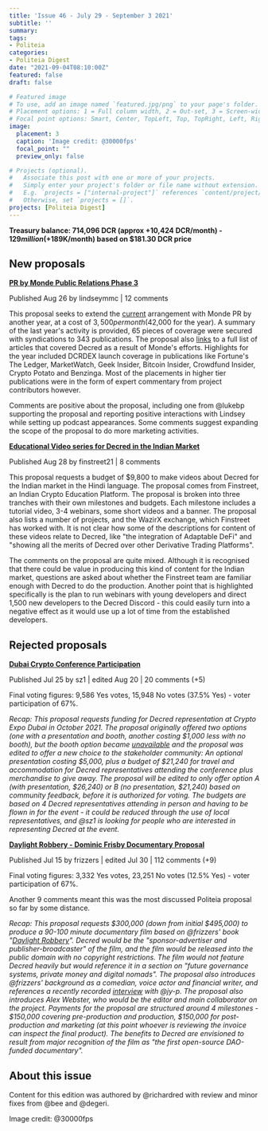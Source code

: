 ```yaml
---
title: 'Issue 46 - July 29 - September 3 2021'
subtitle: ''
summary: 
tags:
- Politeia
categories:
- Politeia Digest
date: "2021-09-04T08:10:00Z"
featured: false
draft: false

# Featured image
# To use, add an image named `featured.jpg/png` to your page's folder.
# Placement options: 1 = Full column width, 2 = Out-set, 3 = Screen-width
# Focal point options: Smart, Center, TopLeft, Top, TopRight, Left, Right, BottomLeft, Bottom, BottomRight
image:
  placement: 3
  caption: 'Image credit: @30000fps'
  focal_point: ""
  preview_only: false

# Projects (optional).
#   Associate this post with one or more of your projects.
#   Simply enter your project's folder or file name without extension.
#   E.g. `projects = ["internal-project"]` references `content/project/deep-learning/index.md`.
#   Otherwise, set `projects = []`.
projects: [Politeia Digest]
---
```


**Treasury balance: 714,096 DCR (approx +10,424 DCR/month) - $129 million (+$189K/month) based on $181.30 DCR price**

## New proposals

**[PR by Monde Public Relations Phase 3](https://proposals.decred.org/record/58d9f46)**

Published Aug 26 by lindseymmc | 12 comments

This proposal seeks to extend the [current](https://proposals-archive.decred.org/proposals/c81926b) arrangement with Monde PR by another year, at a cost of $3,500 per month ($42,000 for the year). A summary of the last year's activity is provided, 65 pieces of coverage were secured with syndications to 343 publications. The proposal also [links](https://github.com/decredcommunity/outreach/blob/data/data/monde-pr-media-coverage.csv) to a full list of articles that covered Decred as a result of Monde's efforts. Highlights for the year included DCRDEX launch coverage in publications like Fortune's The Ledger, MarketWatch, Geek Insider, Bitcoin Insider, Crowdfund Insider, Crypto Potato and Benzinga. Most of the placements in higher tier publications were in the form of expert commentary from project contributors however.

Comments are positive about the proposal, including one from @lukebp supporting the proposal and reporting positive interactions with Lindsey while setting up podcast appearances. Some comments suggest expanding the scope of the proposal to do more marketing activities.

**[Educational Video series for Decred in the Indian Market](https://proposals.decred.org/record/150cf81)**

Published Aug 28 by finstreet21 | 8 comments

This proposal requests a budget of $9,800 to make videos about Decred for the Indian market in the Hindi language. The proposal comes from Finstreet, an Indian Crypto Education Platform. The proposal is broken into three tranches with their own milestones and budgets. Each milestone includes a tutorial video, 3-4 webinars, some short videos and a banner. The proposal also lists a number of projects, and the WazirX exchange, which Finstreet has worked with. It is not clear how some of the descriptions for content of these videos relate to Decred, like "the integration of Adaptable DeFi" and "showing all the merits of Decred over other Derivative Trading Platforms".

The comments on the proposal are quite mixed. Although it is recognised that there could be value in producing this kind of content for the Indian market, questions are asked about whether the Finstreet team are familiar enough with Decred to do the production. Another point that is highlighted specifically is the plan to run webinars with young developers and direct 1,500 new developers to the Decred Discord - this could easily turn into a negative effect as it would use up a lot of time from the established developers.

## Rejected proposals

**[Dubai Crypto Conference Participation](https://proposals.decred.org/record/51c4128)**

Published Jul 25 by sz1 | edited Aug 20 | 20 comments (+5)

Final voting figures: 9,586 Yes votes, 15,948 No votes (37.5% Yes) - voter participation of 67%.

*Recap: This proposal requests funding for Decred representation at Crypto Expo Dubai in October 2021. The proposal originally offered two options (one with a presentation and booth, another costing $1,000 less with no booth), but the booth option became [unavailable](https://proposals.decred.org/record/51c4128/comments/6) and the proposal was edited to offer a new choice to the stakeholder community: An optional presentation costing $5,000, plus a budget of $21,240 for travel and accommodation for Decred representatives attending the conference plus merchandise to give away. The proposal will be edited to only offer option A (with presentation, $26,240) or B (no presentation, $21,240) based on community feedback, before it is authorized for voting. The budgets are based on 4 Decred representatives attending in person and having to be flown in for the event - it could be reduced through the use of local representatives, and @sz1 is looking for people who are interested in representing Decred at the event.*

**[Daylight Robbery - Dominic Frisby Documentary Proposal](https://proposals.decred.org/record/ae609f1)**

Published Jul 15 by frizzers | edited Jul 30 | 112 comments (+9)

Final voting figures: 3,332 Yes votes, 23,251 No votes (12.5% Yes) - voter participation of 67%.

Another 9 comments meant this was the most discussed Politeia proposal so far by some distance.

*Recap: This proposal requests $300,000 (down from initial $495,000) to produce a 90-100 minute documentary film based on @frizzers' book "[Daylight Robbery](https://www.penguin.co.uk/books/309/309526/daylight-robbery/9780241360842.html)". Decred would be the "sponsor-advertiser and publisher-broadcaster" of the film, and the film would be released into the public domain with no copyright restrictions. The film would not feature Decred heavily but would reference it in a section on "future governance systems, private money and digital nomads". The proposal also introduces @frizzers' background as a comedian, voice actor and financial writer, and references a recently recorded [interview](https://youtu.be/ZCfIM8IHurU) with @jy-p. The proposal also introduces Alex Webster, who would be the editor and main collaborator on the project. Payments for the proposal are structured around 4 milestones - $150,000 covering pre-production and production, $150,000 for post-production and marketing (at this point whoever is reviewing the invoice can inspect the final product). The benefits to Decred are envisioned to result from major recognition of the film as "the first open-source DAO-funded documentary".*

## About this issue

Content for this edition was authored by @richardred with review and minor fixes from @bee and @degeri.

Image credit: @30000fps

